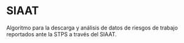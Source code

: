 # SIAAT
Algoritmo para la descarga y análisis de datos de riesgos de trabajo reportados ante la STPS a través del SIAAT.
